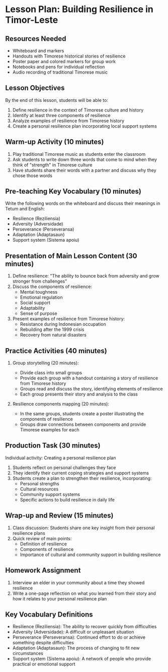 # Lesson Plan: Building Resilience in Timor-Leste

## Resources Needed
- Whiteboard and markers
- Handouts with Timorese historical stories of resilience
- Poster paper and colored markers for group work
- Notebooks and pens for individual reflection
- Audio recording of traditional Timorese music

## Lesson Objectives
By the end of this lesson, students will be able to:
1. Define resilience in the context of Timorese culture and history
2. Identify at least three components of resilience
3. Analyze examples of resilience from Timorese history
4. Create a personal resilience plan incorporating local support systems

## Warm-up Activity (10 minutes)
1. Play traditional Timorese music as students enter the classroom
2. Ask students to write down three words that come to mind when they think of "strength" in Timorese culture
3. Have students share their words with a partner and discuss why they chose those words

## Pre-teaching Key Vocabulary (10 minutes)
Write the following words on the whiteboard and discuss their meanings in Tetum and English:
- Resilience (Reziliensia)
- Adversity (Adversidade)
- Perseverance (Perseveransa)
- Adaptation (Adaptasaun)
- Support system (Sistema apoiu)

## Presentation of Main Lesson Content (30 minutes)
1. Define resilience: "The ability to bounce back from adversity and grow stronger from challenges"
2. Discuss the components of resilience:
   - Mental toughness
   - Emotional regulation
   - Social support
   - Adaptability
   - Sense of purpose
3. Present examples of resilience from Timorese history:
   - Resistance during Indonesian occupation
   - Rebuilding after the 1999 crisis
   - Recovery from natural disasters

## Practice Activities (40 minutes)
1. Group storytelling (20 minutes):
   - Divide class into small groups
   - Provide each group with a handout containing a story of resilience from Timorese history
   - Groups read and discuss the story, identifying elements of resilience
   - Each group presents their story and analysis to the class

2. Resilience components mapping (20 minutes):
   - In the same groups, students create a poster illustrating the components of resilience
   - Groups draw connections between components and provide Timorese examples for each

## Production Task (30 minutes)
Individual activity: Creating a personal resilience plan
1. Students reflect on personal challenges they face
2. They identify their current coping strategies and support systems
3. Students create a plan to strengthen their resilience, incorporating:
   - Personal strengths
   - Cultural resources
   - Community support systems
   - Specific actions to build resilience in daily life

## Wrap-up and Review (15 minutes)
1. Class discussion: Students share one key insight from their personal resilience plans
2. Quick review of main points:
   - Definition of resilience
   - Components of resilience
   - Importance of cultural and community support in building resilience

## Homework Assignment
1. Interview an elder in your community about a time they showed resilience
2. Write a one-page reflection on what you learned from their story and how it relates to your personal resilience plan

## Key Vocabulary Definitions
- Resilience (Reziliensia): The ability to recover quickly from difficulties
- Adversity (Adversidade): A difficult or unpleasant situation
- Perseverance (Perseveransa): Continued effort to do or achieve something despite difficulties
- Adaptation (Adaptasaun): The process of changing to fit new circumstances
- Support system (Sistema apoiu): A network of people who provide practical or emotional support